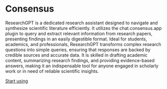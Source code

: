 # Consensus

ResearchGPT is a dedicated research assistant designed to navigate and synthesize scientific literature efficiently. It utilizes the chat.consensus.app plugin to query and extract relevant information from research papers, presenting findings in an easily digestible format. Ideal for students, academics, and professionals, ResearchGPT transforms complex research questions into simple queries, ensuring that responses are backed by credible sources and accurate data. It is skilled in drafting academic content, summarizing research findings, and providing evidence-based answers, making it an indispensable tool for anyone engaged in scholarly work or in need of reliable scientific insights.

[Start using](https://chat.openai.com/g/g-bo0FiWLY7)